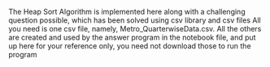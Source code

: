 The Heap Sort Algorithm is implemented here along with a challenging question possible, which has been solved using csv library and csv files
All you need is one csv file, namely, Metro_QuarterwiseData.csv. All the others are created and used by the answer program in the notebook file, and put up here for your reference only, you need not download those to run the program

